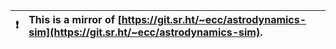 

| :exclamation:  | This is a mirror of [https://git.sr.ht/~ecc/astrodynamics-sim](https://git.sr.ht/~ecc/astrodynamics-sim). |
|----------------|:----------------------------------------------------------------------------------------|

  
